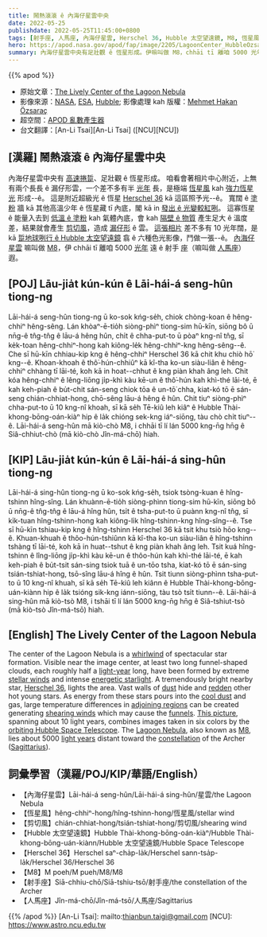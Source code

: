 ```yaml
---
title: 鬧熱滾滾 ê 內海仔星雲中央
date: 2022-05-25
publishdate: 2022-05-25T11:45:00+0800
tags: [射手座, 人馬座, 內海仔星雲, Herschel 36, Hubble 太空望遠鏡, M8, 恆星風, 剪切風]
hero: https://apod.nasa.gov/apod/fap/image/2205/LagoonCenter_HubbleOzsarac_1170.jpg
summary: 內海仔星雲中央有足壯觀 ê 恆星形成。伊嘛叫做 M8，chhāi tī 離咱 5000 光年遠 ê 射手座（人馬座）遐。
---
```


{{% apod %}}

- 原始文章：[The Lively Center of the Lagoon Nebula](https://apod.nasa.gov/apod/ap220525.html)
- 影像來源：[NASA](https://www.nasa.gov/), [ESA](https://www.esa.int/), [Hubble](https://www.nasa.gov/mission_pages/hubble/main/index.html); 影像處理 kah 版權：[Mehmet Hakan Özsaraç](https://www.flickr.com/photos/mhozsarac/)
- 超空間：[APOD 亂數產生器](http://apod.nasa.gov/apod/random_apod.html)
- 台文翻譯：[An-Li Tsai][An-Li Tsai] ([NCU][NCU])

## [漢羅] 鬧熱滾滾 ê 內海仔星雲中央
內海仔星雲中央有 [高速捲踅][whirlwind]、足壯觀 ê 恆星形成。
咱看會著相片中心附近，上無有兩个長長 ê 漏仔形雲，一个差不多有半 [光年][light-year] 長，是極端 [恆星風][stellar winds] kah [強力恆星光][energetic starlight] 形成--ê。
這是附近超級光 ê 恆星 [Herschel 36][Herschel 36] kā 這區照予光--ê。
寬闊 ê [塗粉][dust] 牆 kā 其他高溫少年 ê 恆星藏 tī 內底，閣 kā in [發出 ê 光變較紅咧][redden]。
這寡恆星 ê 能量入去到 [低溫 ê 塗粉][cool dust] kah 氣體內底，會 kah [隔壁 ê 物質][adjoining regions] 產生足大 ê 溫度差，結果就會產生 [剪切風][shearing winds]，造成 [漏仔形][funnels] ê 雲。
[這張相片][This picture] 差不多有 10 光年闊，是 kā [踅地球咧行 ê Hubble 太空望遠鏡][orbiting Hubble Space Telescope] 翕 ê 六種色光影像，鬥做一張--ê。
[內海仔星雲][Lagoon Nebula] 嘛叫做 [M8][M8]，伊 chhāi tī 離咱 5000 [光年][light years] 遠 ê 射手 [座][constellation]（嘛叫做 [人馬座][Sagittarius]）遐。

## [POJ] Lāu-jia̍t kún-kún ê Lāi-hái-á seng-hûn tiong-ng
Lāi-hái-á seng-hûn tiong-ng ū ko-sok kńg-se̍h, chiok chòng-koan ê hêng-chhiⁿ hêng-sêng.
Lán khòaⁿ-ē-tio̍h siòng-phìⁿ tiong-sim hū-kīn, siōng bô ū nn̄g-ê tn̂g-tn̂g ê lāu-á hêng hûn, chi̍t ê chha-put-to ū pòaⁿ kng-nî tn̂g, sī ke̍k-toan hêng-chhiⁿ-hong kah kiông-le̍k hêng-chhiⁿ-kng hêng-sêng--ê.
Che sī hū-kīn chhiau-kip kng ê hêng-chhiⁿ Herschel 36 kā chit khu chiò hō͘ kng--ê.
Khoan-khoah ê thô͘-hún-chhiûⁿ kā kî-tha ko-un siàu-liân ê hêng-chhiⁿ chhàng tī lāi-té, koh kā in hoat--chhut ê kng piàn khah âng leh.
Chit kóa hêng-chhiⁿ ê lêng-liōng ji̍p-khì kàu kē-un ê thô͘-hún kah khì-thé lāi-té, ē kah keh-piah ê bu̍t-chit sán-seng chiok tōa ê un-tō͘ chha, kiat-kó tō ē sán-seng chián-chhiat-hong, chō-sêng lāu-á hêng ê hûn.
Chit tiuⁿ siòng-phìⁿ chha-put-to ū 10 kng-nî khoah, sī kā se̍h Tē-kiû leh kiâⁿ ê Hubble Thài-khong-bōng-oán-kiàⁿ hip ê la̍k chióng sek-kng iáⁿ-siōng, tàu chò chi̍t tiuⁿ--ê.
Lāi-hái-á seng-hûn mā kiò-chò M8, i chhāi tī lí lán 5000 kng-n̄g hn̄g ê Siâ-chhiut-chò (mā kiò-chò Jîn-má-chō) hiah.

## [KIP] Lāu-jia̍t kún-kún ê Lāi-hái-á sing-hûn tiong-ng
Lāi-hái-á sing-hûn tiong-ng ū ko-sok kńg-se̍h, tsiok tsòng-kuan ê hîng-tshinn hîng-sîng.
Lán khuànn-ē-tio̍h siòng-phìnn tiong-sim hū-kīn, siōng bô ū nn̄g-ê tn̂g-tn̂g ê lāu-á hîng hûn, tsi̍t ê tsha-put-to ū puànn kng-nî tn̂g, sī ki̍k-tuan hîng-tshinn-hong kah kiông-li̍k hîng-tshinn-kng hîng-sîng--ê.
Tse sī hū-kīn tshiau-kip kng ê hîng-tshinn Herschel 36 kā tsit khu tsiò hōo kng--ê.
Khuan-khuah ê thôo-hún-tshiûnn kā kî-tha ko-un siàu-liân ê hîng-tshinn tshàng tī lāi-té, koh kā in huat--tshut ê kng piàn khah âng leh.
Tsit kuá hîng-tshinn ê lîng-liōng ji̍p-khì kàu kē-un ê thôo-hún kah khì-thé lāi-té, ē kah keh-piah ê bu̍t-tsit sán-sing tsiok tuā ê un-tōo tsha, kiat-kó tō ē sán-sing tsián-tshiat-hong, tsō-sîng lāu-á hîng ê hûn.
Tsit tiunn siòng-phìnn tsha-put-to ū 10 kng-nî khuah, sī kā se̍h Tē-kiû leh kiânn ê Hubble Thài-khong-bōng-uán-kiànn hip ê la̍k tsióng sik-kng iánn-siōng, tàu tsò tsi̍t tiunn--ê.
Lāi-hái-á sing-hûn mā kiò-tsò M8, i tshāi tī lí lán 5000 kng-n̄g hn̄g ê Siâ-tshiut-tsò (mā kiò-tsò Jîn-má-tsō) hiah.

## [English] The Lively Center of the Lagoon Nebula
The center of the Lagoon Nebula is a [whirlwind][whirlwind] of spectacular star formation.
Visible near the image center, at least two long funnel-shaped clouds, each roughly half a [light-year][light-year] long, have been formed by extreme [stellar winds][stellar winds] and intense [energetic starlight][energetic starlight].
A tremendously bright nearby star, [Herschel 36][Herschel 36], lights the area.
Vast walls of [dust][dust] hide and [redden][redden] other hot young stars.
As energy from these stars pours into the [cool dust][cool dust] and gas, large temperature differences in [adjoining regions][adjoining regions] can be created generating [shearing winds][shearing winds] which may cause the [funnels][funnels].
[This picture][This picture], spanning about 10 light years, combines images taken in six colors by the [orbiting Hubble Space Telescope][orbiting Hubble Space Telescope].
The [Lagoon Nebula][Lagoon Nebula], also known as [M8][M8], lies about 5000 [light years][light years] distant toward the [constellation][constellation] of the Archer ([Sagittarius][Sagittarius]).

## 詞彙學習（漢羅/POJ/KIP/華語/English）
- 【內海仔星雲】Lāi-hái-á seng-hûn/Lāi-hái-á sing-hûn/星雲/the Lagoon Nebula
- 【恆星風】hêng-chhiⁿ-hong/hîng-tshinn-hong/恆星風/stellar wind
- 【剪切風】chián-chhiat-hong/tsián-tshiat-hong/剪切風/shearing wind
- 【Hubble 太空望遠鏡】Hubble Thài-khong-bōng-oán-kiàⁿ/Hubble Thài-khong-bōng-uán-kiànn/Hubble 太空望遠鏡/Hubble Space Telescope
- 【Herschel 36】Herschel saⁿ-cha̍p-la̍k/Herschel sann-tsa̍p-la̍k/Herschel 36/Herschel 36
- 【M8】M poeh/M pueh/M8/M8
- 【射手座】Siā-chhiu-chō/Siā-tshiu-tsō/射手座/the constellation of the Archer
- 【人馬座】Jîn-má-chō/Jîn-má-tsō/人馬座/Sagittarius

{{% /apod %}}
[An-Li Tsai]: mailto:thianbun.taigi@gmail.com
[NCU]: https://www.astro.ncu.edu.tw

[copyright]: https://apod.nasa.gov/apod/fap/lib/about_apod.html#srapply


[whirlwind]:https://youtu.be/bjb7QtMEBUg?t=144
[light-year]:http://starchild.gsfc.nasa.gov/docs/StarChild/questions/question19.html
[stellar winds]:https://apod.nasa.gov/apod/ap000318.html
[energetic starlight]:https://science.nasa.gov/ems/10_ultravioletwaves
[Herschel 36]:https://ui.adsabs.harvard.edu/abs/1995ApJ...445L.153S/abstract
[dust]:https://apod.nasa.gov/apod/ap010813.html
[redden]:https://en.wikipedia.org/wiki/Interstellar_reddening
[cool dust]:https://apod.nasa.gov/apod/ap010914.html
[adjoining regions]:https://preview.redd.it/kneuqv5l7n461.jpg?auto=webp&s=2d7a7748018051ddcd76a8abbcb01b9c2dc674fa
[shearing winds]:https://en.wikipedia.org/wiki/Wind_shear
[funnels]:https://hubblesite.org/contents/media/images/1996/38/462-Image.html
[This picture]:https://www.flickr.com/photos/mhozsarac/52089058554/
[orbiting Hubble Space Telescope]:https://apod.nasa.gov/apod/ap010806.html
[Lagoon Nebula]:https://apod.nasa.gov/apod/ap181112.html
[M8]:https://en.wikipedia.org/wiki/Lagoon_Nebula
[light years]:http://www.glyphweb.com/esky/concepts/lightyear.html
[constellation]:http://www.comfychair.org/~cmbell/myth/myth.html
[Sagittarius]:https://stardate.org/astro-guide/sagittarius-archer-0

